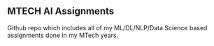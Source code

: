## MTECH AI Assignments

Github repo which includes all of my ML/DL/NLP/Data Science based assignments done in my MTech years.

